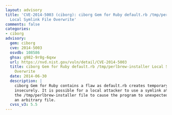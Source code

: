 ```yaml
---
layout: advisory
title: 'CVE-2014-5003 (ciborg): ciborg Gem for Ruby default.rb /tmp/perlbrew-installer
  Local Symlink File Overwrite'
comments: false
categories:
- ciborg
advisory:
  gem: ciborg
  cve: 2014-5003
  osvdb: 108586
  ghsa: g982-9r8g-6qxw
  url: https://nvd.nist.gov/vuln/detail/CVE-2014-5003
  title: ciborg Gem for Ruby default.rb /tmp/perlbrew-installer Local Symlink File
    Overwrite
  date: 2014-06-30
  description: |
    ciborg Gem for Ruby contains a flaw as default.rb creates temporary files
    insecurely. It is possible for a local attacker to use a symlink attack against
    the /tmp/perlbrew-installer file to cause the program to unexpectedly overwrite
    an arbitrary file.
  cvss_v3: 5.5
---
```

